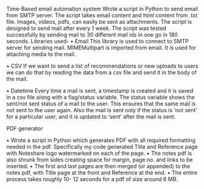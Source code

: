 Time-Based email automation system
Wrote a script in Python to send email from SMTP server.  The script takes email content and html content from .txt file. Images, videos, pdfs, can easily be sent as attachments. The script is designed to send mail after every 1 week.  The script was tested successfully by sending mail to 30 different mail ids in one go in 180 seconds.
Libraries used-
•	Email
This library is used to connect to SMTP server for sending mail. MIMEMultipart is imported from email. It is used for attaching media to the mail.

•	CSV
If we want to send a list of recommendations or new uploads to users we can do that by reading the data from a csv file and send it in the body of the mail.

•	Datetime
Every time a mail is sent, a timestamp is created and it is saved in a csv file along with a flag/status variable. The status variable shows the sent/not sent status of a mail to the user. This ensures that the same mail is not sent to the user again. Also the mail is sent only if the status is ‘not sent’ for a particular user, and it is updated to ‘sent’ after the mail is sent.


PDF generator

•	Wrote a script in Python which generates PDF with all required formatting needed in the pdf. Specifically my code generated Title and Reference page with Noteshare logo watermarked on each of the page. 
•	The notes pdf is also shrunk from sides creating space for margin, page no. and links to be inserted.
•	The first and last pages are then merged (or appended) to the notes pdf, with Title page at the front and Reference at the end.
•	The entire process takes roughly 10- 12 seconds for a pdf of size around 6 MB.
